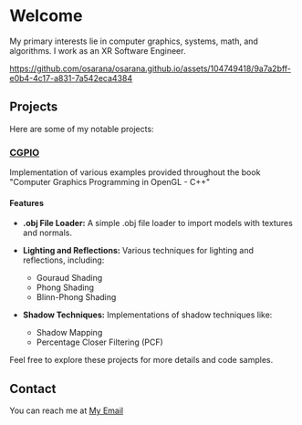 # Welcome

My primary interests lie in computer graphics, systems, math, and algorithms.
I work as an XR Software Engineer.

https://github.com/osarana/osarana.github.io/assets/104749418/9a7a2bff-e0b4-4c17-a831-7a542eca4384

## Projects

Here are some of my notable projects:

### [CGPIO](https://github.com/osarana/CGPIO)

Implementation of various examples provided throughout the book "Computer Graphics Programming in OpenGL - C++"

#### Features

* **.obj File Loader:** A simple .obj file loader to import models with textures and normals.

* **Lighting and Reflections:** Various techniques for lighting and reflections, including:
  * Gouraud Shading
  * Phong Shading
  * Blinn-Phong Shading

* **Shadow Techniques:** Implementations of shadow techniques like:
  * Shadow Mapping
  * Percentage Closer Filtering (PCF)

Feel free to explore these projects for more details and code samples.

## Contact

You can reach me at [My Email](mailto:oxa318@miami.edu)
